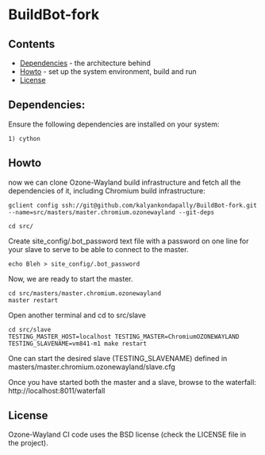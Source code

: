 BuildBot-fork
=============

## Contents

  - [Dependencies](#dependencies) - the architecture behind
  - [Howto](#howto) - set up the system environment, build and run
  - [License](#license)

## Dependencies:

Ensure the following dependencies are installed on your system:
  ```
1) cython
  ```

## Howto
now we can clone Ozone-Wayland build infrastructure and fetch all the dependencies of it, including Chromium build infrastructure:

  ```
gclient config ssh://git@github.com/kalyankondapally/BuildBot-fork.git --name=src/masters/master.chromium.ozonewayland --git-deps

  ```

  ```
cd src/

  ```

Create site_config/.bot_password text file with a password on one line for your slave to serve to be able to connect to the master.

  ```
echo Bleh > site_config/.bot_password

  ```

Now, we are ready to start the master.

  ```
cd src/masters/master.chromium.ozonewayland
master restart

  ```
  
Open another terminal and cd to src/slave

  ```
cd src/slave
TESTING_MASTER_HOST=localhost TESTING_MASTER=ChromiumOZONEWAYLAND TESTING_SLAVENAME=vm841-m1 make restart

  ```
  
One can start the desired slave (TESTING_SLAVENAME) defined in masters/master.chromium.ozonewayland/slave.cfg

Once you have started both the master and a slave, browse to the waterfall: http://localhost:8011/waterfall

## License

Ozone-Wayland CI code uses the BSD license (check the LICENSE file in the project).

